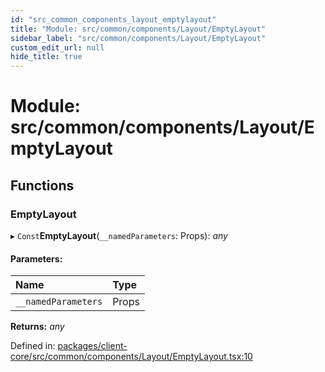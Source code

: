 ```yaml
---
id: "src_common_components_layout_emptylayout"
title: "Module: src/common/components/Layout/EmptyLayout"
sidebar_label: "src/common/components/Layout/EmptyLayout"
custom_edit_url: null
hide_title: true
---
```


# Module: src/common/components/Layout/EmptyLayout

## Functions

### EmptyLayout

▸ `Const`**EmptyLayout**(`__namedParameters`: Props): *any*

#### Parameters:

Name | Type |
:------ | :------ |
`__namedParameters` | Props |

**Returns:** *any*

Defined in: [packages/client-core/src/common/components/Layout/EmptyLayout.tsx:10](https://github.com/xr3ngine/xr3ngine/blob/65dfcf39a/packages/client-core/src/common/components/Layout/EmptyLayout.tsx#L10)
